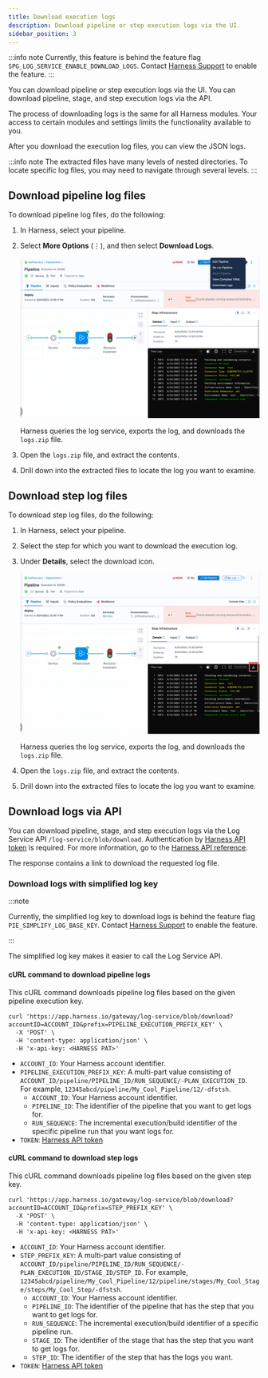 ```yaml
---
title: Download execution logs
description: Download pipeline or step execution logs via the UI. 
sidebar_position: 3
---
```


:::info note
Currently, this feature is behind the feature flag `SPG_LOG_SERVICE_ENABLE_DOWNLOAD_LOGS`. Contact [Harness Support](mailto:support@harness.io) to enable the feature.
:::

You can download pipeline or step execution logs via the UI. You can download pipeline, stage, and step execution logs via the API.

The process of downloading logs is the same for all Harness modules. Your access to certain modules and settings limits the functionality available to you.

After you download the execution log files, you can view the JSON logs.

:::info note
The extracted files have many levels of nested directories. To locate specific log files, you may need to navigate through several levels.
:::

## Download pipeline log files

To download pipeline log files, do the following:

1. In Harness, select your pipeline.
2. Select **More Options** (&vellip;), and then select **Download Logs**.

   ![](./static/download-pipeline-logs.png)

   Harness queries the log service, exports the log, and downloads the `logs.zip` file.

3. Open the `logs.zip` file, and extract the contents.
4. Drill down into the extracted files to locate the log you want to examine.

## Download step log files

To download step log files, do the following:

1. In Harness, select your pipeline.
2. Select the step for which you want to download the execution log.
3. Under **Details**, select the download icon.

   ![](./static/download-step-logs.png)

   Harness queries the log service, exports the log, and downloads the `logs.zip` file. 

4. Open the `logs.zip` file, and extract the contents.
5. Drill down into the extracted files to locate the log you want to examine.

## Download logs via API

You can download pipeline, stage, and step execution logs via the Log Service API `/log-service/blob/download`. Authentication by [Harness API token](/docs/platform/automation/api/add-and-manage-api-keys) is required. For more information, go to the [Harness API reference](https://apidocs.harness.io/#section/Introduction/Authentication).

The response contains a link to download the requested log file.

### Download logs with simplified log key

:::note

Currently, the simplified log key to download logs is behind the feature flag `PIE_SIMPLIFY_LOG_BASE_KEY`. Contact [Harness Support](mailto:support@harness.io) to enable the feature.

:::

The simplified log key makes it easier to call the Log Service API.

#### cURL command to download pipeline logs

This cURL command downloads pipeline log files based on the given pipeline execution key.

```
curl 'https://app.harness.io/gateway/log-service/blob/download?accountID=ACCOUNT_ID&prefix=PIPELINE_EXECUTION_PREFIX_KEY' \
  -X 'POST' \
  -H 'content-type: application/json' \
  -H 'x-api-key: <HARNESS PAT>' 
```

* `ACCOUNT_ID`: Your Harness account identifier.
* `PIPELINE_EXECUTION_PREFIX_KEY`: A multi-part value consisting of `ACCOUNT_ID/pipeline/PIPELINE_ID/RUN_SEQUENCE/-PLAN_EXECUTION_ID`. For example, `12345abcd/pipeline/My_Cool_Pipeline/12/-dfstsh`.
   * `ACCOUNT_ID`: Your Harness account identifier.
   * `PIPELINE_ID`: The identifier of the pipeline that you want to get logs for.
   * `RUN_SEQUENCE`: The incremental execution/build identifier of the specific pipeline run that you want logs for.
* `TOKEN`: [Harness API token](/docs/platform/automation/api/add-and-manage-api-keys)

#### cURL command to download step logs

This cURL command downloads pipeline log files based on the given step key.

```
curl 'https://app.harness.io/gateway/log-service/blob/download?accountID=ACCOUNT_ID&prefix=STEP_PREFIX_KEY' \
  -X 'POST' \
  -H 'content-type: application/json' \
  -H 'x-api-key: <HARNESS PAT>'
```

* `ACCOUNT_ID`: Your Harness account identifier.
* `STEP_PREFIX_KEY`: A multi-part value consisting of `ACCOUNT_ID/pipeline/PIPELINE_ID/RUN_SEQUENCE/-PLAN_EXECUTION_ID/STAGE_ID/STEP_ID`. For example, `12345abcd/pipeline/My_Cool_Pipeline/12/pipeline/stages/My_Cool_Stage/steps/My_Cool_Step/-dfstsh`.
   * `ACCOUNT_ID`: Your Harness account identifier.
   * `PIPELINE_ID`: The identifier of the pipeline that has the step that you want to get logs for.
   * `RUN_SEQUENCE`: The incremental execution/build identifier of a specific pipeline run.
   * `STAGE_ID`: The identifier of the stage that has the step that you want to get logs for.
   * `STEP_ID`: The identifier of the step that has the logs you want.
* `TOKEN`: [Harness API token](/docs/platform/automation/api/add-and-manage-api-keys)
